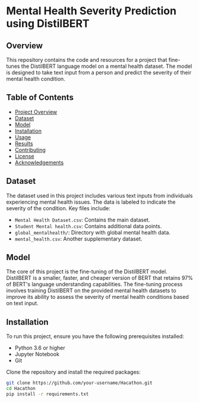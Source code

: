 # Mental Health Severity Prediction using DistilBERT

## Overview

This repository contains the code and resources for a project that fine-tunes the DistilBERT language model on a mental health dataset. The model is designed to take text input from a person and predict the severity of their mental health condition.

## Table of Contents

- [Project Overview](#overview)
- [Dataset](#dataset)
- [Model](#model)
- [Installation](#installation)
- [Usage](#usage)
- [Results](#results)
- [Contributing](#contributing)
- [License](#license)
- [Acknowledgements](#acknowledgements)

## Dataset

The dataset used in this project includes various text inputs from individuals experiencing mental health issues. The data is labeled to indicate the severity of the condition. Key files include:
- `Mental Health Dataset.csv`: Contains the main dataset.
- `Student Mental health.csv`: Contains additional data points.
- `global_mentalhealth/`: Directory with global mental health data.
- `mental_health.csv`: Another supplementary dataset.

## Model

The core of this project is the fine-tuning of the DistilBERT model. DistilBERT is a smaller, faster, and cheaper version of BERT that retains 97% of BERT's language understanding capabilities. The fine-tuning process involves training DistilBERT on the provided mental health datasets to improve its ability to assess the severity of mental health conditions based on text input.

## Installation

To run this project, ensure you have the following prerequisites installed:

- Python 3.6 or higher
- Jupyter Notebook
- Git

Clone the repository and install the required packages:

```sh
git clone https://github.com/your-username/Hacathon.git
cd Hacathon
pip install -r requirements.txt
